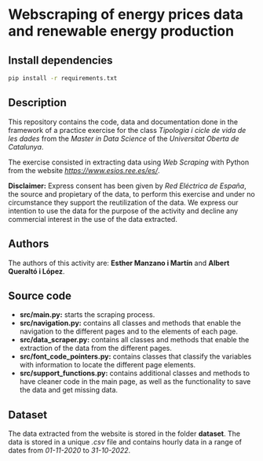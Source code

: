 # Webscraping of energy prices data and renewable energy production

## Install dependencies

```bash
pip install -r requirements.txt
```

## Description

This repository contains the code, data and documentation done in the framework
of a practice exercise for the class *Tipologia i cicle de vida de les dades*
from the *Master in Data Science* of the *Universitat Oberta de Catalunya*.

The exercise consisted in extracting data using *Web Scraping* with Python from
the website *https://www.esios.ree.es/es/*.

**Disclaimer:** Express consent has been given by *Red Eléctrica de España*, the
source and propietary of the data, to perform this exercise and under no
circumstance they support the reutilization of the data. We express our
intention to use the data for the purpose of the activity and decline any
commercial interest in the use of the data extracted.

## Authors 

The authors of this activity are: **Esther Manzano i Martín** and **Albert
Queraltó i López**.

## Source code

* **src/__main__.py:** starts the scraping process.
* **src/navigation.py:** contains all classes and methods that enable the
  navigation to the different pages and to the elements of each page.
* **src/data_scraper.py:** contains all classes and methods that enable the
  extraction of the data from the different pages.
* **src/font_code_pointers.py:** contains classes that classify the variables
  with information to locate the different page elements.
* **src/support_functions.py:** contains additional classes and methods to have
  cleaner code in the main page, as well as the functionality to save the data
  and get missing data.

## Dataset

The data extracted from the website is stored in the folder **dataset**. The
data is stored in a unique *.csv* file and contains hourly data in a range of
dates from *01-11-2020* to *31-10-2022*.
